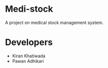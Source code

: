 # Medi-stock
A project on medical stock management system.

# Developers
- Kiran Khatiwada
- Pawan Adhikari
